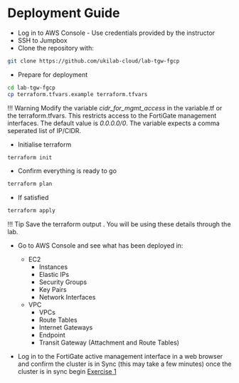 # Deployment Guide

- Log in to AWS Console - Use credentials provided by the instructor
- SSH to Jumpbox 
- Clone the repository with:
 ``` sh
 git clone https://github.com/ukilab-cloud/lab-tgw-fgcp
 ```
- Prepare for deployment
``` sh
cd lab-tgw-fgcp
cp terraform.tfvars.example terraform.tfvars
```
!!! Warning
    Modify the variable *cidr_for_mgmt_access* in the variable.tf or the terraform.tfvars. This restricts access to the FortiGate management interfaces. The default value is *0.0.0.0/0*. The variable expects a comma seperated list of IP/CIDR.
     
- Initialise terraform
```sh
terraform init
```
- Confirm everything is ready to go
```sh
terraform plan
```
- If satisfied
```sh
terraform apply
```
!!! Tip
    Save the terraform output . You will be using these details through the lab.


- Go to AWS Console and see what has been deployed in:  
    - EC2
        - Instances
        - Elastic IPs
        - Security Groups
        - Key Pairs
        - Network Interfaces
    - VPC
        - VPCs
        - Route Tables
        - Internet Gateways
        - Endpoint
        - Transit Gateway (Attachment and Route Tables)

- Log in to the FortiGate active management interface in a web browser and confirm the cluster is in Sync (this may take a few minutes) once the cluster is in sync begin [Exercise 1](exercise-1.md)




